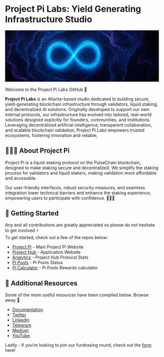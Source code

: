 # Project Pi Labs: Yield Generating Infrastructure Studio 

![project pi banner](/assets/1500x500.jpeg)

Welcome to the Project Pi Labs GitHub 🔨

**Project Pi Labs** is an Atlanta-based studio dedicated to building secure, yield-generating blockchain infrastructure through validators, liquid staking, and decentralized AI solutions. Originally developed to support our own internal protocols, our infrastructure has evolved into tailored, real-world solutions designed explicitly for founders, communities, and institutions. Leveraging decentralized artificial intelligence, transparent collaboration, and scalable blockchain validation, Project Pi Labs empowers trusted ecosystems, fostering innovation and reliable,

## 🧑🏽‍🚀 About Project Pi

Project Pi is a liquid-staking protocol on the PulseChain blockchain, designed to make staking secure and decentralized. We simplify the staking process for validators and liquid stakers, making validation more affordable and accessible.

Our user-friendly interfaces, robust security measures, and seamless integration lower technical barriers and enhance the staking experience, empowering users to participate with confidence. 🧑🏽‍🚀

## 🚀 Getting Started

Any and all contributions are greatly appreciated so please do not hesitate to get involved ⚡  
To get started, check out a few of the repos below:

- [Project Pi](https://www.projectpi.xyz/) - Main Project Pi Website
- [Project Hub](https://app.projectpi.xyz/) - Application Website
- [Analytics](https://data.projectpi.xyz/) - Project Hub Protocol Stats
- [Pi Pools](https://data.projectpi.xyz/pipools) - Pi Pools Status
- [Pi Calculator](https://data.projectpi.xyz/calculator) - Pi Pools Rewards calculator



## 🔗 Additional Resources

Some of the more useful resources have been compiled below. Browse away 📜

- [Documentation](https://docs.projectpi.xyz/welcome/)
- [Twitter](https://x.com/ProjectPiLabs)
- [LinkedIn](https://www.linkedin.com/company/projectpilabs/)
- [Telegram](https://t.me/ProjectPiLabs)
- [Medium](https://medium.com/@projectpi/)
- [YouTube](https://www.youtube.com/@Project_Pi)



Lastly - if you’re looking to join our fundrasing round, check out the [form](https://share.hsforms.com/1_fvLprLlQOWeXa1FOxHZxgqg6ix) here!
